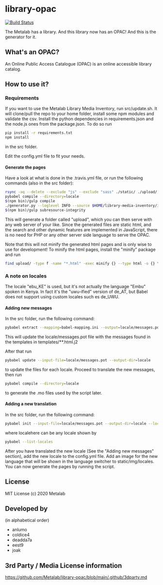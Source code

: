 # library-opac
[![Build Status](https://travis-ci.org/Metalab/library-opac.svg?branch=main)](https://travis-ci.org/Metalab/library-opac)

The Metalab has a library. And this library now has an OPAC! And this is the generator for it.

## What's an OPAC?

An Online Public Access Catalogue (OPAC) is an online accessible library catalog.

## How to use it?

### Requirements
If you want to use the Metalab Library Media Inventory, run src/update.sh. It will clone/pull the repo to your home folder, install some npm modules and validate the csv. Install the python dependencies in requirements.json and the node.js ones from the package.json. To do so run

```bash
pip install -r requirements.txt
npm install
```
in the src folder.

Edit the config.yml file to fit your needs.

#### Generate the pages

Have a look at what is done in the .travis.yml file, or run the following commands (also in the src folder):

```bash
rsync -aq --delete --exclude "js" --exclude "sass" ./static/ ./upload/
pybabel compile --directory=locale
$(npm bin)/gulp compile
./generator.py --loglevel INFO --source $HOME/library-media-inventory/inventory.csv
$(npm bin)/gulp subresource-integrity
```

This will generate a folder called "upload", which you can then serve with any web server of your like. Since the generated files are static html, and the search and other dynamic features are implemented in JavaScript, there is no need for PHP or any other server side language to serve the OPAC.

Note that this will not minify the generated html pages and is only wise to use for development! To minify the html pages, install the "minify" package and run
```bash
find upload/ -type f -name "*.html" -exec minify {} --type html -o {} \;
```

### A note on locales

The locale "ebu_KE" is used, but it's not actually the language "Embu" spoken in Kenya. In fact it's the "uwu-ified" version of de_AT, but Babel does not support using custom locales such es de_UWU.

#### Adding new messages

In the src folder, run the following command:

```bash
pybabel extract --mapping=babel-mapping.ini --output=locale/messages.pot --copyright-holder=Metalab --project=library-opac --version=1 ./
```
This will update the locale/messages.pot file with the messages found in the templates in templates/**.html.j2

After that run
```bash
pybabel update --input-file=locale/messages.pot --output-dir=locale
```
to update the files for each locale. Proceed to translate the new messages, then run
```bash
pybabel compile --directory=locale
```
to generate the .mo files used by the script later.

#### Adding a new translation

In the src folder, run the following command:
```bash
pybabel init --input-file=locale/messages.pot --output-dir=locale --locale=*localehere*
```
where localehere can be any locale shown by

```bash
pybabel --list-locales
```

After you have translated the new locale (See the "Adding new messages" section), add the new locale to the config.yml file. Add an image for the new language that will be shown in the language switcher to static/img/locales. You can now generate the pages by running the script.

## License

MIT License (c) 2020 Metalab

## Developed by

(in alphabetical order)
* anlumo
* coldice4
* deadda7a
* eest9
* joak

## 3rd Party / Media License information
https://github.com/Metalab/library-opac/blob/main/.github/3dparty.md
